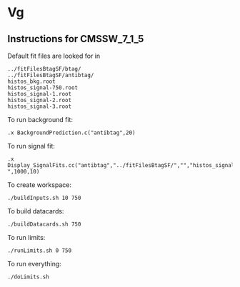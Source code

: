 # Vg

## Instructions for CMSSW_7_1_5

Default fit files are looked for in 

```
../fitFilesBtagSF/btag/
../fitFilesBtagSF/antibtag/
histos_bkg.root
histos_signal-750.root
histos_signal-1.root
histos_signal-2.root
histos_signal-3.root
```

To run background fit:

```
.x BackgroundPrediction.c("antibtag",20)
```

To run signal fit:

```
.x Display_SignalFits.cc("antibtag","../fitFilesBtagSF/","","histos_signal-",1000,10)
```

To create workspace:

```
./buildInputs.sh 10 750
```

To build datacards:

```
./buildDatacards.sh 750
```

To run limits:

```
./runLimits.sh 0 750
```

To run everything:

```
./doLimits.sh
```
